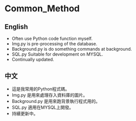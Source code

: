 # Common_Method
## English
* Often use Python code function myself.
* Img.py is pre-processing of the database.
* Background.py is do something commands at background.
* SQL.py Suitable for development on MYSQL.
* Continually updated.

## 中文
* 這是我常用的Python程式碼。
* Img.py 是用來處理存入資料庫的圖片。
* Background.py 是用來跑背景執行程式用的。
* SQL.py 適用在MYSQL上開發。
* 持續更新中。
